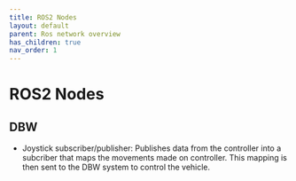 ```yaml
---
title: ROS2 Nodes
layout: default
parent: Ros network overview
has_children: true
nav_order: 1
---
```


# ROS2 Nodes 

## DBW 
- Joystick subscriber/publisher: Publishes data from the controller into a subcriber that maps the movements made on controller. 
  This mapping is then sent to the DBW system to control the vehicle.



